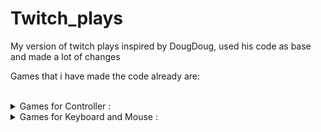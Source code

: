 # Twitch_plays
My version of twitch plays inspired by DougDoug, used his code as base and made a lot of changes<br />

Games that i have made the code already are:<br /><br />

<details>
  <summary>Games for Controller : </summary><br />
  SKYRIM CONTROLLER<br />
  FALLOUT4 CONTROLLER<br />
  DARKEST DUNGEON CONTOLLER<br />
  CYBER PUNK 2077 CONTROLLER<br />
  NIER AUTOMATA CONTROLLER<br />
 <details>
  <summary>DARK SOULS REMASTERED : </summary><br />
   Camera:<br /><br />

  >"lookup", "lup", "look up" will move the right analog up<br />
  "lookdown", "ldown", "look down" will move the right analog down<br />
  "lookleft", "lleft", "look left", "turnleft" will move the right analog left<br />
  "lookright", "lright", "look right", "turnright" will move the right analog right<br /><br />

  <h4>Movement:<br /><br /></h4>

  >"forward" will move the left analog up<br />
  "backwards" will move the left analog down<br />
  "left" will move the left analog left<br />
  "right" will move the left analog right<br /><br />
  "auto walk", "walk" will hold my right analog up<br />
  "stop walking", "stop running" will reset my right analog position<br /><br />

  <h4>Buttons ABXY:<br /><br /></h4>

  >"a" will press my A button<br />
  "hold a" will hold my A button for 1 seccond <br />
  "return", "back", "b", "roll" will press my B button<br />
  "hold_b_1sec", "hold b" will hold my B button for 1 seccond <br />
  "use item", "heal", "x" will press my X button<br />
  "y", "two handed", "two hand" will press my Y button<br /><br />

  <h4>Triggers and shoulder/bumpers:<br /><br /></h4>

  >"left trigger", "lt", "parry" will press my left trigger<br />
  "hold lt", "hold left trigger", "hold lefttrigger", "hlt", "aim" will hold my left trigger for 30 secconds<br />
  "release left trigger", "rlt" will release my left trigger if someone used hold left trigger<br />
  "fire arrow", "shoot", "right trigger", "rt", "heavy attack" wil press my right trigger<br />
  "hold rt", "hold right trigger", "hrt" will hold my right trigger for 10 secconds<br />
  "release rt", "release right trigger" will release my right trigger if someone used hold right trigger<br /><br />
  "right shoulder", "rb", "light attack", "attack" will press my right shoulder/bumper<br />
  "left shoulder", "lb", "shield", "defend" will press my left shoulder/bumper<br /><br />

  <h4>Dpads:<br /><br /></h4>

  >"change pyro", "change miracle", "change spell", "change magic", "dup", "dpadup", "d pad up" will press my d pad up button<br />
  "change item", "dup", "dpaddown", "d pad down" will press my d pad down button<br />
  "change left weapon", "dleft", "dpadleft", "d pad left" will press my d pad left button<br />
  "change right weapon", "dright", "dpadright", "d pad right" will press my d pad right button<br /><br />

  <h4>Other buttons:<br /><br /></h4>

  >"l3" will press L3<br />
  "r3" will press R3<br /><br />
  "select", "gesture", "gestures" will press may back/select button<br />
  "pause", "start", "menu" will press my start/pause button<br />

 </details>

 <details>
  <summary>DRAGON'S DOGMA: DARK ARISEN : </summary><br />
  
  >"quicksave", "quick save", "save", "f5" will do a quicksave<br />
  "quickcheckpoint" "quick checkpoint", "checkpoint", "f9" will do a checkpoint<br /><br />

  Camera:<br /><br />

  >"lookup", "lup", "look up" will move the right analog up<br />
  "lookdown", "ldown", "look down" will move the right analog down<br />
  "lookleft", "lleft", "look left", "turnleft" will move the right analog left<br />
  "lookright", "lright", "look right", "turnright" will move the right analog right<br /><br />

  <h4>Movement:<br /><br /></h4>

  >"forward" will move the left analog up<br />
  "backwards" will move the left analog down<br />
  "left" will move the left analog left<br />
  "right" will move the left analog right<br /><br />
  "auto walk", "walk" will hold my right analog up<br />
  "stop walking", "stop running" will reset my right analog position<br /><br />

  <h4>Buttons ABXY:<br /><br /></h4>

  >"jump", "a" will press my A button<br />
  "hold a" will hold my A button for 1 seccond <br />
  "double jump", "aa", "2a" will press A twice with a 0.5 seccond interval<br />
  "return", "back", "b", "action", "help", "examine" will press my B button<br />
  hold_b_1sec = ["hold b" will hold my B button for 1 seccond <br />
  "light attack", "x" will press my X button<br />
  "y", "heavy attack" will press my Y button<br /><br />

  <h4>Triggers and shoulder/bumpers:<br /><br /></h4>

  >"draw", "sheathe", "left trigger", "lt" will press my left trigger<br />
  "hold lt", "hold left trigger", "hold lefttrigger", "hlt" will hold my left trigger for 30 secconds<br />
  "release left trigger", "rlt" will release my left trigger if someone used hold left trigger<br />
  "grab", "cling", "fire arrow", "shoot", "right trigger", "rt" wil press my right trigger<br />
  "hold rt", "hold right trigger", "hrt"] will hold my right trigger for 10 secconds<br />
  "release rt", "release right trigger" will release my right trigger if someone used hold right trigger<br /><br />
  "right shoulder", "rb" will press my right shoulder/bumper<br />
  "left shoulder", "lb" will press my left shoulder/bumper<br /><br />

  <h4>Dpads:<br /><br /></h4>

  >"go", "dup", "dpadup", "d pad up" will press my d pad up button<br />
  "come", "dup", "dpaddown", "d pad down" will press my d pad down button<br />
  "help", "dleft", "dpadleft", "d pad left" will press my d pad left button<br />
  "help", "dright", "dpadright", "d pad right" will press my d pad right button<br /><br />

  <h4>Other buttons:<br /><br /></h4>

  >"l3" will press L3<br />
  "r3" will press R3<br /><br />
  "select", "inventory" will press may back/select button<br />
  "pause", "start" will press my start/pause button<br />
 </details>
</details>

<details>
  <summary>Games for Keyboard and Mouse : </summary><br />
  MORROWIND FOR KEYBOARD<br />
  SKYRIM FOR KEYBOARD<br />
  FALLOUT4 KEYBOARD<br />
  TERRARIA KEYBOARD<br />
  CYBER PUNK 2077 KEYBOARD<br />
</details>
